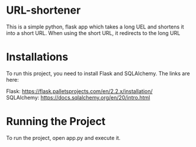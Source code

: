 <h1>URL-shortener</h1>
<p>This is a simple python, flask app which takes a long UEL and shortens it into a short URL. When using the short URL, it redirects to the long URL</p>

<h1>Installations</h1>
<p>To run this project, you need to install Flask and SQLAlchemy. The links are here:

Flask: https://flask.palletsprojects.com/en/2.2.x/installation/<br>
SQLAlchemy: https://docs.sqlalchemy.org/en/20/intro.html</p>

<h1>Running the Project</h1>
<p>To run the project, open app.py and execute it.</p>
